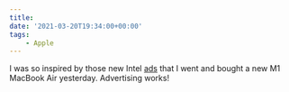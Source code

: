 ```yaml
---
title:
date: '2021-03-20T19:34:00+00:00'
tags:
    - Apple
---
```


I was so inspired by those new Intel [ads](https://9to5mac.com/2021/03/17/im-a-mac-justin-long-intel-ads-mocking-m1-macs/) that I went and bought a new M1 MacBook Air yesterday. Advertising works!
